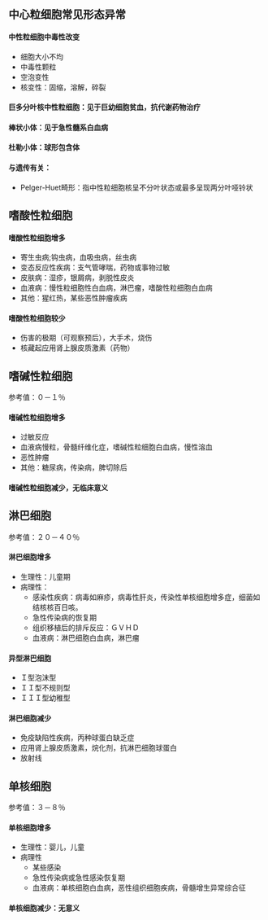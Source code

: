 ## 中心粒细胞常见形态异常

#### 中性粒细胞中毒性改变

- 细胞大小不均
- 中毒性颗粒
- 空泡变性
- 核变性：固缩，溶解，碎裂

#### 巨多分叶核中性粒细胞：见于巨幼细胞贫血，抗代谢药物治疗

#### 棒状小体：见于急性髓系白血病

#### 杜勒小体：球形包含体

#### 与遗传有关：

- Pelger-Huet畸形：指中性粒细胞核呈不分叶状态或最多呈现两分叶哑铃状

## 嗜酸性粒细胞

#### 嗜酸性粒细胞增多

- 寄生虫病;钩虫病，血吸虫病，丝虫病
- 变态反应性疾病：支气管哮喘，药物或事物过敏
- 皮肤病：湿疹，银屑病，剥脱性皮炎
- 血液病：慢性粒细胞性白血病，淋巴瘤，嗜酸性粒细胞白血病
- 其他：猩红热，某些恶性肿瘤疾病

#### 嗜酸性粒细胞较少

- 伤害的极期（可观察预后），大手术，烧伤
- 核藏起应用肾上腺皮质激素（药物）

## 嗜碱性粒细胞

参考值：０－１％

#### 嗜碱性粒细胞增多

- 过敏反应
- 血液病慢粒，骨髓纤维化症，嗜碱性粒细胞白血病，慢性溶血
- 恶性肿瘤
- 其他：糖尿病，传染病，脾切除后

#### 嗜碱性粒细胞减少，无临床意义

## 淋巴细胞

参考值：２０－４０％

#### 淋巴细胞增多

- 生理性：儿童期
- 病理性：
  - 感染性疾病：病毒如麻疹，病毒性肝炎，传染性单核细胞增多症，细菌如结核核百日咳。
  - 急性传染病的恢复期
  - 组织移植后的排斥反应：ＧＶＨＤ
  - 血液病：淋巴细胞白血病，淋巴瘤

#### 异型淋巴细胞

- Ｉ型泡沫型
- ＩＩ型不规则型
- ＩＩＩ型幼稚型

#### 淋巴细胞减少

- 免疫缺陷性疾病，丙种球蛋白缺乏症
- 应用肾上腺皮质激素，烷化剂，抗淋巴细胞球蛋白
- 放射线

## 单核细胞

参考值：３－８％

#### 单核细胞增多

- 生理性：婴儿，儿童
- 病理性
  - 某些感染
  - 急性传染病或急性感染恢复期
  - 血液病：单核细胞白血病，恶性组织细胞疾病，骨髓增生异常综合征

#### 单核细胞减少：无意义

